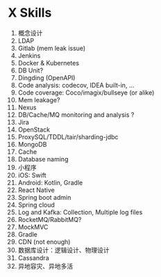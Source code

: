 # X Skills

1. 概念设计
1. LDAP
1. Gitlab (mem leak issue)
1. Jenkins
1. Docker & Kubernetes
1. DB Unit?
1. Dingding (OpenAPI)
1. Code analysis: codecov, IDEA built-in, …
1. Code coverage: Coco/imagix/bullseye (or alike)
1. Mem leakage?
1. Nexus
1. DB/Cache/MQ monitoring and analysis ?
1. Jira
1. OpenStack 
1. ProxySQL/TDDL/tair/sharding-jdbc
1. MongoDB
1. Cache
1. Database naming
1. 小程序
1. iOS: Swift
1. Android: Kotlin, Gradle
1. React Native
1. Spring boot admin
1. Spring cloud
1. Log and Kafka: Collection, Multiple log files
1. RocketMQ/RabbitMQ?
1. MockMVC
1. Gradle
1. CDN (not enough)
1. 数据库设计：逻辑设计、物理设计
1. Cassandra
1. 异地容灾、异地多活
